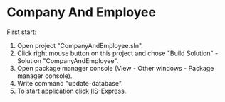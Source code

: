 # Company And Employee
First start:
  1) Open project "CompanyAndEmployee.sln".
  2) Click right mouse button on this project and chose "Build Solution" - Solution "CompanyAndEmployee".
  3) Open package manager console (View - Other windows - Package manager console).
  4) Write command "update-database".
  5) To start application click IIS-Express.
 
